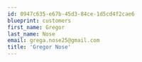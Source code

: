 ```yaml
---
id: 0947c635-e67b-45d3-84ce-1d5cd4f2cae6
blueprint: customers
first_name: Gregor
last_name: Nose
email: grega.nose25@gmail.com
title: 'Gregor Nose'
---
```

